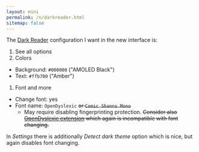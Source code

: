 ```yaml
---
layout: mini
permalink: /n/darkreader.html
sitemap: false
---
```


The [Dark Reader](https://github.com/darkreader/darkreader) configuration I
want in the new interface is:

1. See all options
1. Colors

- Background: `#000000` ("AMOLED Black")
- Text: `#ffb700` ("Amber")

1. Font and more

- Change font: yes
- Font name: `OpenDyslexic` <del>or `Comic Shanns Mono`</del>
  - May require disabling fingerprinting protection. <del>Consider also
    [OpenDyslexic extension](https://github.com/OpenDyslexic/extension)
    which again is incompatible with font changing.</del>

In _Settings_ there is additionally _Detect dark theme_ option which is nice,
but again disables font changing.
